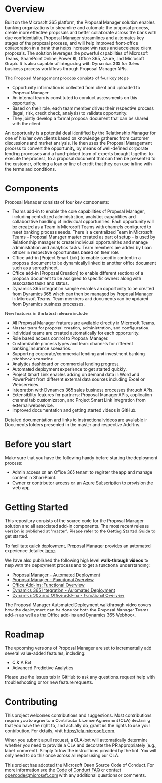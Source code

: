 # Overview
Built on the Microsoft 365 platform, the Proposal Manager solution enables banking organizations to streamline and automate the proposal process, create more effective proposals and better collaborate across the bank with due confidentiality. Proposal Manager streamlines and automates key stages of the proposal process, and will help improved front-office collaboration in a bank that helps increase win rates and accelerate client proposals. The solution leverages the powerful capabilities of Microsoft Teams, SharePoint Online, Power BI, Office 365, Azure, and Microsoft Graph. It is also capable of integrating with Dynamics 365 for Sales business process workflows through Proposal Manager APIs.  

The Proposal Management process consists of four key steps 
  - Opportunity information is collected from client and uploaded to Proposal Manager.
  - An internal team is constituted to conduct assessments on this opportunity.
  - Based on their role, each team member drives their respective process (legal, risk, credit check, analysis) to validate opportunity. 
  - They jointly develop a formal proposal document that can be shared with the client.
  
An opportunity is a potential deal identified by the Relationship Manager for one of his/her own clients based on knowledge gathered from customer discussions and market analysis. He then uses the Proposal Management process to convert the opportunity, by means of well-defined corporate lending processes and a hand-picked team of experts brought together to execute the process, to a proposal document that can then be presented to the customer, offering a loan or line of credit that they can use in line with the terms and conditions.

# Components
Proposal Manager consists of four key components:
  - Teams add-in to enable the core capabilities of Proposal Manager, including centralized administration, analytics capabilities and collaborative handling of individual opportunities. Each opportunity will be created as a Team in Microsoft Teams with channels configured to meet banking process needs. There is a centralized Team in Microsoft Teams – Proposal Manager master created as part of setup – is used by Relationship manager to create individual opportunities and manage administration and analytics tasks. Team members are added by Loan officer in respective opportunities based on their role.
  - Office add-in [Project Smart Link] to enable specific content in a proposal document to be dynamically linked to another office document such as a spreadsheet. 
  - Office add-in [Proposal Creation] to enable different sections of a proposal document to be assigned to specific owners along with associated tasks and status. 
  - Dynamics 365 integration sample enables an opportunity to be created from Dynamics 365 which can then be managed by Proposal Manager in Microsoft Teams. Team members and documents can be updated from Dynamics business processes.

New features in the latest release include:
  - All Proposal Manager features are available directly in Microsoft Teams.
  - Master team for proposal creation, administration, and configuration.
  - Individual teams are created automatically for each opportunity.
  -	Role based access control to Proposal Manager.
  -	Customizable process types and team channels for different banking/insurance scenarios.
  - Supporting corporate/commercial lending and investment banking pitchbook scenarios.
  - Analytics dashboard on commercial lending progress.
  - Automated deployment experience to get started quickly.
  - Project Smart Link enables adding on demand data in Word and PowerPoint from different external data sources including Excel or Webservices.
  - Integration with Dynamics 365 sales business processes through APIs.
  - Extensibility features for partners: Proposal Manager APIs, application channel tab customization, and Project Smart Link integration from external webservice.
  - Improved documentation and getting started videos in GitHub.
 
Detailed documentation and links to instructional videos are available in Documents folders presented in the master and respective Add-Ins. 

# Before you start
Make sure that you have the following handy before starting the deployment process:
  - Admin access on an Office 365 tenant to register the app and manage content in SharePoint.
  - Owner or contributor access on an Azure Subscription to provision the web app.

# Getting Started
This repository consists of the source code for the Proposal Manager solution and all associated add-in components. The most recent release version is published at 'master'. Please refer to the [Getting Started Guide](https://github.com/OfficeDev/ProposalManager/blob/master/Documents/Proposal_Manager_Getting_Started_Guide.docx) to get started.

To facilitate quick deployment, Proposal Manager provides an automated experience detailed [here](https://github.com/OfficeDev/ProposalManager/blob/master/Setup/Automated%20Setup.md).

We have also published the following high level **walk-through videos** to help with the deployment process and to get a functional understanding:
  - [Proposal Manager - Automated Deployment](https://youtu.be/IXEX-tgD2Lg)
  - [Proposal Manager - Functional Overview](https://youtu.be/GFi4hItyy5k)
  - [Office Add-ins: Functional Overview](https://youtu.be/hy5TLFVum1E)
  - [Dynamics 365 Integration - Automated Deployment](https://youtu.be/22UyMAvEMeM)
  - [Dynamics 365 and Office add-ins - Functional Overview](https://youtu.be/cQfYfxT5a-I)

The Proposal Manager Automated Deployment walkthrough video covers how the deployment can be done for both the Proposal Manager Teams add-in as well as the Office add-ins and Dynamics 365 Webhook.

# Roadmap
The upcoming versions of Proposal Manager are set to incrementally add several value-added features, including:
  - Q & A Bot
  - Advanced Predictive Analytics 
 
Please use the Issues tab in GitHub to ask any questions, request help with troubleshooting or for new feature requests. 

# Contributing

This project welcomes contributions and suggestions. Most contributions require you to agree to a Contributor License Agreement (CLA) declaring that you have the right to, and actually do, grant us the rights to use your contribution. For details, visit https://cla.microsoft.com.

When you submit a pull request, a CLA-bot will automatically determine whether you need to provide a CLA and decorate the PR appropriately (e.g., label, comment). Simply follow the instructions provided by the bot. You will only need to do this once across all repos using our CLA.

This project has adopted the [Microsoft Open Source Code of Conduct](https://opensource.microsoft.com/codeofconduct/). For more information see the [Code of Conduct FAQ](https://opensource.microsoft.com/codeofconduct/faq/) or contact [opencode@microsoft.com](mailto:opencode@microsoft.com) with any additional questions or comments.
